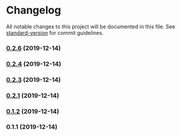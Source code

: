 # Changelog

All notable changes to this project will be documented in this file. See [standard-version](https://github.com/conventional-changelog/standard-version) for commit guidelines.

### [0.2.6](https://github.com/zishe/iex-cloud/compare/v0.2.4...v0.2.6) (2019-12-14)

### [0.2.4](https://github.com/zishe/iex-cloud/compare/v0.2.3...v0.2.4) (2019-12-14)

### [0.2.3](https://github.com/zishe/iex-cloud/compare/v0.2.1...v0.2.3) (2019-12-14)

### [0.2.1](https://github.com/zishe/iex-cloud/compare/v0.1.2...v0.2.1) (2019-12-14)

### [0.1.2](https://github.com/zishe/iex-cloud/compare/v0.1.1...v0.1.2) (2019-12-14)

### 0.1.1 (2019-12-14)
